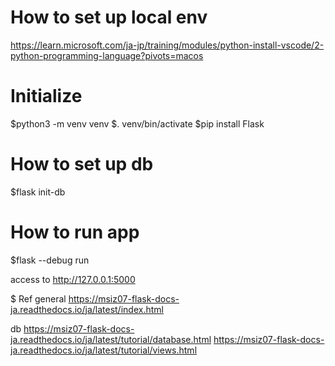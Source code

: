# How to set up local env
https://learn.microsoft.com/ja-jp/training/modules/python-install-vscode/2-python-programming-language?pivots=macos

# Initialize
$python3 -m venv venv
$. venv/bin/activate
$pip install Flask

# How to set up db
$flask init-db

# How to run app
$flask --debug run

access to http://127.0.0.1:5000


$ Ref
general
https://msiz07-flask-docs-ja.readthedocs.io/ja/latest/index.html

db
https://msiz07-flask-docs-ja.readthedocs.io/ja/latest/tutorial/database.html
https://msiz07-flask-docs-ja.readthedocs.io/ja/latest/tutorial/views.html
